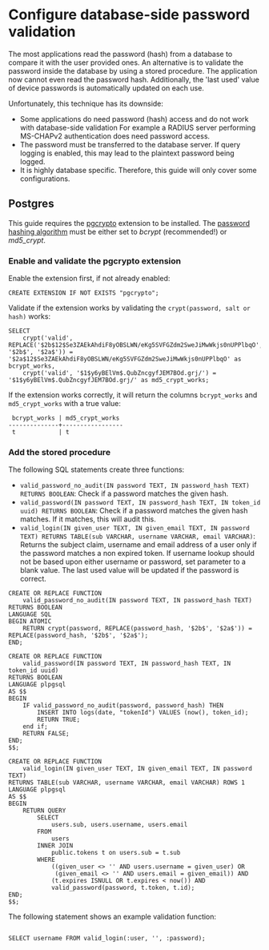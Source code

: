 # Configure database-side password validation

The most applications read the password (hash) from a database to compare it with the user provided ones.
An alternative is to validate the password inside the database by using a stored procedure.
The application now cannot even read the password hash.
Additionally, the 'last used' value of device passwords is automatically updated on each use.

Unfortunately, this technique has its downside: 

 - Some applications do need password (hash) access and do not work with database-side validation
   For example a RADIUS server performing MS-CHAPv2 authentication does need password access. 
 - The password must be transferred to the database server. 
   If query logging is enabled, this may lead to the plaintext password being logged.
 - It is highly database specific. Therefore, this guide will only cover some configurations.

## Postgres

This guide requires the [pgcrypto](https://www.postgresql.org/docs/current/pgcrypto.html) extension to be installed.
The [password hashing algorithm](password-hashing.md) must be either set to _bcrypt_ (recommended!) or _md5_crypt_.

### Enable and validate the pgcrypto extension

Enable the extension first, if not already enabled:

```postgresql
CREATE EXTENSION IF NOT EXISTS "pgcrypto";
```

Validate if the extension works by validating the `crypt(password, salt or hash)` works:
```postgresql
SELECT 
    crypt('valid', REPLACE('$2b$12$Se3ZAEkAhdiF8yOBSLWN/eKg5SVFGZdm2SweJiMwWkjs0nUPPlbqO', '$2b$', '$2a$')) = '$2a$12$Se3ZAEkAhdiF8yOBSLWN/eKg5SVFGZdm2SweJiMwWkjs0nUPPlbqO' as bcrypt_works,
    crypt('valid', '$1$y6yBElVm$.QubZncgyfJEM7BOd.grj/') = '$1$y6yBElVm$.QubZncgyfJEM7BOd.grj/' as md5_crypt_works;
```
If the extension works correctly, it will return the columns `bcrypt_works` and `md5_crypt_works` with a true value:
```
 bcrypt_works | md5_crypt_works 
--------------+-----------------
 t            | t
```

### Add the stored procedure

The following SQL statements create three functions:

 * `valid_password_no_audit(IN password TEXT, IN password_hash TEXT) RETURNS BOOLEAN`: Check if a password matches the given hash.
 * `valid_password(IN password TEXT, IN password_hash TEXT, IN token_id uuid) RETURNS BOOLEAN`: Check if a password matches the given hash matches. If it matches, this will audit this.
 * `valid_login(IN given_user TEXT, IN given_email TEXT, IN password TEXT) RETURNS TABLE(sub VARCHAR, username VARCHAR, email VARCHAR)`:
   Returns the subject claim, username and email address of a user only if the password matches a non expired token.
   If username lookup should not be based upon either username or password, set parameter to a blank value. 
   The last used value will be updated if the password is correct.

```postgresql
CREATE OR REPLACE FUNCTION 
    valid_password_no_audit(IN password TEXT, IN password_hash TEXT)
RETURNS BOOLEAN
LANGUAGE SQL
BEGIN ATOMIC 
    RETURN crypt(password, REPLACE(password_hash, '$2b$', '$2a$')) = REPLACE(password_hash, '$2b$', '$2a$');
END;

CREATE OR REPLACE FUNCTION
    valid_password(IN password TEXT, IN password_hash TEXT, IN token_id uuid)
RETURNS BOOLEAN
LANGUAGE plpgsql
AS $$
BEGIN
    IF valid_password_no_audit(password, password_hash) THEN
        INSERT INTO logs(date, "tokenId") VALUES (now(), token_id);
        RETURN TRUE;
    end if;
    RETURN FALSE;
END;
$$;

CREATE OR REPLACE FUNCTION 
    valid_login(IN given_user TEXT, IN given_email TEXT, IN password TEXT)
RETURNS TABLE(sub VARCHAR, username VARCHAR, email VARCHAR) ROWS 1
LANGUAGE plpgsql
AS $$
BEGIN 
    RETURN QUERY
        SELECT
            users.sub, users.username, users.email
        FROM
            users
        INNER JOIN
            public.tokens t on users.sub = t.sub
        WHERE 
            ((given_user <> '' AND users.username = given_user) OR
             (given_email <> '' AND users.email = given_email)) AND
            (t.expires ISNULL OR t.expires < now()) AND
            valid_password(password, t.token, t.id);
END;
$$;
```

The following statement shows an example validation function:

```postgresql

SELECT username FROM valid_login(:user, '', :password); 
```